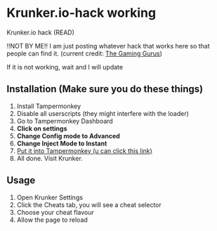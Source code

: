 # Krunker.io-hack working
Krunker.io hack (READ)

!!NOT BY ME!!  I am just posting whatever hack that works here so that people can find it. (current credit: [The Gaming Gurus](https://forum.sys32.dev/d/1-krunker-cheat-loader))

If it is not working, wait and I will update


## Installation (Make sure you do these things)
1. Install Tampermonkey
2. Disable all userscripts (they might interfere with the loader)
3. Go to Tampermonkey Dashboard
4. **Click on settings**
5. **Change Config mode to Advanced**
6. **Change Inject Mode to Instant**
7. [Put it into Tampermonkey (u can click this link)](https://github.com/disagreeing/Krunker.io-hack/raw/main/Script%20(put%20in%20tampermonkey).user.js)
8. All done. Visit Krunker.

## Usage
1. Open Krunker Settings
2. Click the Cheats tab, you will see a cheat selector
3. Choose your cheat flavour
4. Allow the page to reload
